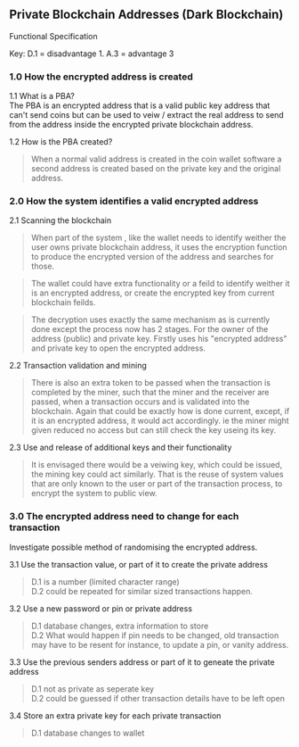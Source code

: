 Private Blockchain Addresses (Dark Blockchain)
----------------------------------------------  
Functional Specification  

Key: D.1 = disadvantage 1. A.3 = advantage 3

### 1.0 How the encrypted address is created
1.1 What is a PBA?  
The PBA is an encrypted address that is a valid public key address that can't send coins but can be used to veiw / extract the real address to send from the address inside the encrypted private blockchain address.  
  
1.2 How is the PBA created?
> When a normal valid address is created in the coin wallet software a second address is created based on the private key and the original address. 

### 2.0 How the system identifies a valid encrypted address  
2.1 Scanning the blockchain  
> When part of the system , like the wallet needs to identify weither the user owns private blockchain address, it uses the encryption function to produce the encrypted version of the address and searches for those.  

> The wallet could have extra functionality or a feild to identify weither it is an encrypted address, or create the encrypted key from current blockchain feilds. 
  
> The decryption uses exactly the same mechanism as is currently done except the process now has 2 stages. For the owner of the address (public) and private key. Firstly uses his "encrypted address" and private key to open the encrypted address.  
  
2.2 Transaction validation and mining  
> There is also an extra token to be passed when the transaction is completed by the miner, such that the miner and the receiver are passed, when a transaction occurs and is validated into the blockchain. Again that could be exactly how is done current, except, if it is an encrypted address, it would act accordingly. ie the miner might given reduced no access but can still check the key useing its key.  
  
2.3 Use and release of additional keys and their functionality  
> It is envisaged there would be a veiwing key, which could be issued, the mining key could act similarly. That is the reuse of system values that are only known to the user or part of the transaction process, to encrypt the system to public view.  
  
### 3.0 The encrypted address need to change for each transaction  
Investigate possible method of randomising the encrypted address.  
  
3.1 Use the transaction value, or part of it to create the private address  
> D.1 is a number (limited character range)  
> D.2 could be repeated for similar sized transactions happen.  

3.2 Use a new password or pin or private address  
> D.1 database changes, extra information to store  
> D.2 What would happen if pin needs to be changed, old transaction may have to be resent for instance, to update a pin, or vanity address.  

3.3 Use the previous senders address or part of it to geneate the private address  
> D.1  not as private as seperate key  
> D.2  could be guessed if other transaction details have to be left open  

3.4 Store an extra private key for each private transaction  
> D.1 database changes to wallet  